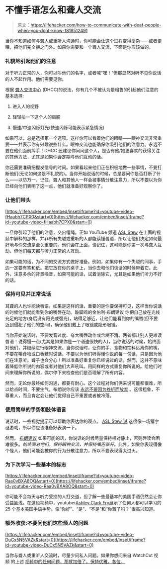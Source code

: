 # 不懂手语怎么和聋人交流

> 原文：<https://lifehacker.com/how-to-communicate-with-deaf-people-when-you-dont-know-1819512491>

当你不知道如何与聋人或重听人沟通时，你可能会让这个过程变得复杂——或者更糟，把他们完全拒之门外。如果你需要和一个聋人交流，下面是你应该做的。



### 礼貌地引起他们的注意

对于听力正常的人，你可以叫他们的名字，或者喊“嘿！”但那显然对听不见你说话的人不起作用。他们需要见你。

根据 [聋人交流中心](https://dhcc.org/dhcc-outreach/communication-info/) (DHCC)的说法，你有几个不被认为是粗鲁的引起他们注意的基本选择:

1.  进入人的视野

2.  轻轻拍一下这个人的肩膀

3.  慢速/中速闪烁灯光(快速闪烁可能表示紧急情况)

如果可以，总是选择第一个选项。这样你可以看着他们的眼睛——眼神交流非常重要——并表示你有兴趣说些什么。眼神交流也能确保你吸引他们的注意力。永远不要在他们面前挥手！DHCC 还建议你问问这个人，是否有他/她更喜欢的获得关注的其他方法，尤其是如果你会定期与他们互动的话。

你还需要准确把握发信号的时间。如果看起来他们正在积极地做一些事情，不要打断他们(无论如何这是不礼貌的)。当你开始说话的时候，总是要问你是否打断了什么——以防万一。记住，聋人和其他人一样会被事情分散注意力，所以不要以为你已经向他们表明了这一点，他们就准备好观察你了。

### 让他们带头

 [https://lifehacker.com/embed/inset/iframe?id=youtube-video-fHaabh7CPX0&start=0](https://lifehacker.com/embed/inset/iframe?id=youtube-video-fHaabh7CPX0&start=0) 

一旦你引起了他们的注意，交出缰绳。正如 YouTube 频道 [ASL Stew](https://www.youtube.com/channel/UCK-n3cLst9SuYfxk7oNhrlw) 在上面的视频中解释的那样，并非所有失聪或重听的人都能读懂唇语，所以让他们决定如何最好地与你交流是至关重要的。他们会在上面。请记住，这可能是你第一次与聋人互动，但他们每天都与听力正常的人互动。

如果可能的话，为不同的交流方式做好准备。例如，如果你有一个失聪的同事，手边一定要有笔和纸。把它放在你的桌子上，当你去和他们谈话的时候带着它。此外，注意多余的背景噪音，如果可能的话，试着消除它，尤其是如果他们听力不好的话。

### 保持可见并正常说话

耳聋的人也许能读唇语。如果是这样的话，重要的是你要保持可见，这样当你说话的时候他们就能看到你的嘴唇在动。跛脚鸡的金伯利·布朗建议 你把自己放在光线充足的地方(身后没有阳光或强光)，站得足够近，让他们能看到你的嘴唇(但不要近到侵犯了他们的空间)，确保他们戴上了眼镜或隐形眼镜。

当你开始说话时，不要发音过度、夸大嘴唇动作或含糊不清。两者都让别人更难读唇语！说得慢一点(尤其是如果你是一个语速很快的人)，当你说话的时候，始终面对他们，并继续进行眼神交流。当你说话时，让你的手、食物和饮料远离你的嘴，不要在嚼食物或口香糖时说话。不要以为他们听得懂你说的每一句话，只是因为他们在注意听。聋子也会分心！所以准备好重复你已经说过的话。然而，这并不意味着降低你所说的内容或者对他们大声吼叫。用同样的方式重复你所说的。给他们时间来理解你所说的，偶尔停下来检查他们是否理解了所有内容。

然而，无论你最终如何沟通，都要有耐心。这个过程对你们俩来说可能都很难，所以给点时间，不要生气。布朗说你应该 [永远不要因为挫折而放弃](http://limpingchicken.com/2014/07/10/communication-tips/) 。这很粗鲁，不尊重人，而且肯定会让他们觉得自己不重要或者被冷落。

### 使用简单的手势和肢体语言

说话时，一些视觉提示可以帮助你表达你的观点。 [ASL Stew 说](https://www.youtube.com/watch?v=fHaabh7CPX0) 这很像一场猜字谜游戏，所以你应该准备好表演一下。

然而， [布朗建议](http://limpingchicken.com/2014/07/10/communication-tips/) 如果可能的话，你说话的时候尽量保持相对静止，否则唇读会困难很多。*始终面对他们，保持眼神交流，并保持嘴巴张开*。此外，如果你表现得像个怪人，他们可能会被你的行为分散注意力，所以不要表现得太过火。

### 为下次学习一些基本的标志

 [https://lifehacker.com/embed/inset/iframe?id=youtube-video-Raa0vBXA8OQ&start=0](https://lifehacker.com/embed/inset/iframe?id=youtube-video-Raa0vBXA8OQ&start=0) 

你可能不会每天与听力受损的人打交道，但了解一些最基本的美国手语仍然会让你受益匪浅。在这段视频中，youtuber[Ashley Clark Fry](https://www.youtube.com/channel/UCZrcp5LyFbqp_jIhCKakTKg)展示了任何人都可以学习的 25 个基本美国手语手势。像“你好”、“是”、“不是”和“你聋了吗？”很高兴知道。

### 额外收获:不要问他们这些烦人的问题

 [https://lifehacker.com/embed/inset/iframe?id=youtube-video-DuCx5N5VAZk&start=0](https://lifehacker.com/embed/inset/iframe?id=youtube-video-DuCx5N5VAZk&start=0) 

当你与聋人或重听人交流时，尽量少问私人问题。如果你想问来自 WatchCut 视频 的上述 [视频中的任何问题，那就加倍了。保持优雅，各位。](https://www.youtube.com/watch?v=DuCx5N5VAZk)